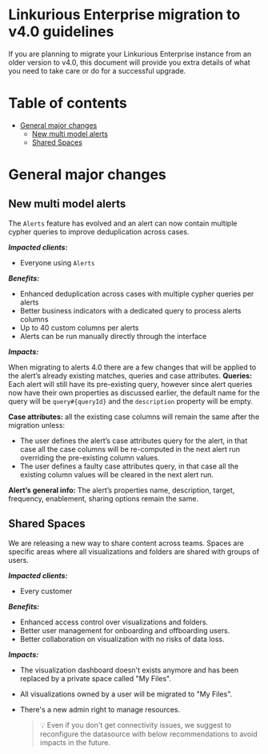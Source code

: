 <!-- omit in toc -->
# Linkurious Enterprise migration to v4.0 guidelines

If you are planning to migrate your Linkurious Enterprise instance from an older version to v4.0,
this document will provide you extra details of what you need to take care or do for a successful upgrade.

<!-- omit in toc -->
# Table of contents
- [General major changes](#general-major-changes)
  - [New multi model alerts](#new-multi-model-alerts)
  - [Shared Spaces](#shared-spaces)

# General major changes

## New multi model alerts

The `Alerts` feature has evolved and an alert can now contain multiple cypher queries to improve deduplication across cases.

***Impacted clients:***

- Everyone using `Alerts`

***Benefits:***

- Enhanced deduplication across cases with multiple cypher queries per alerts
- Better business indicators with a dedicated query to process alerts columns
- Up to 40 custom columns per alerts
- Alerts can be run manually directly through the interface

***Impacts:***

When migrating to alerts 4.0 there are a few changes that will be applied to the alert’s already existing matches, queries and case attributes.
**Queries:** Each alert will still have its pre-existing query, however since alert queries now have their own properties as discussed earlier, the default name for the query will be 
`query#{queryId}` and the `description` property will be empty.

**Case attributes:** all the existing case columns will remain the same after the migration unless:

- The user defines the alert’s case attributes query for the alert, in that case all the case columns will be re-computed in the next alert run overriding the pre-existing  column values.
- The user defines a faulty case attributes query, in that case all the existing column values will be cleared in the next alert run.

**Alert’s general info:** The alert’s properties name, description, target, frequency, enablement, sharing options remain the same.

## Shared Spaces

We are releasing a new way to share content across teams. Spaces are specific areas where all visualizations and folders are shared with groups of users.

***Impacted clients:***

- Every customer

***Benefits:***

- Enhanced access control over visualizations and folders.
- Better user management for onboarding and offboarding users.
- Better collaboration on visualization with no risks of data loss.

***Impacts:***

- The visualization dashboard doesn't exists anymore and has been replaced by a private space called "My Files". 
- All visualizations owned by a user will be migrated to "My Files".
- There's a new admin right to manage resources.
  
  > 💡 Even if you don't get connectivity issues, we suggest to reconfigure the datasource with below recommendations to avoid impacts in the future.